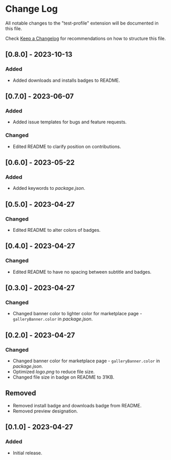 # Change Log

All notable changes to the "test-profile" extension will be documented in this file.

Check [Keep a Changelog](http://keepachangelog.com/) for recommendations on how to structure this file.

## [0.8.0] - 2023-10-13

### Added

- Added downloads and installs badges to README.


## [0.7.0] - 2023-06-07

### Added

- Added issue templates for bugs and feature requests.

### Changed

- Edited README to clarify position on contributions.

## [0.6.0] - 2023-05-22

### Added

- Added keywords to *package.json*.

## [0.5.0] - 2023-04-27

### Changed

- Edited README to alter colors of badges.

## [0.4.0] - 2023-04-27

### Changed

- Edited README to have no spacing between subtitle and badges.

## [0.3.0] - 2023-04-27

### Changed

- Changed banner color to lighter color for marketplace page - `galleryBanner.color` in *package.json*.

## [0.2.0] - 2023-04-27

### Changed

- Changed banner color for marketplace page - `galleryBanner.color` in *package.json*.
- Optimized *logo.png* to reduce file size.
- Changed file size in badge on README to 31KB.

## Removed

- Removed install badge and downloads badge from README.
- Removed preview designation.

## [0.1.0] - 2023-04-27

### Added

- Initial release.
